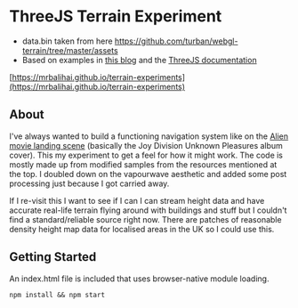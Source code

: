 # ThreeJS Terrain Experiment
- data.bin taken from here https://github.com/turban/webgl-terrain/tree/master/assets
- Based on examples in [this blog](https://blog.mastermaps.com/2013/10/terrain-building-with-threejs.html) and the [ThreeJS documentation](https://threejs.org/docs/)

[https://mrbalihai.github.io/terrain-experiments](https://mrbalihai.github.io/terrain-experiments)

## About
I've always wanted to build a functioning navigation system like on the [Alien movie landing scene](https://youtu.be/Hzcje9gDtgw?t=65) (basically the Joy Division Unknown Pleasures album cover). This my experiment to get a feel for how it might work.
The code is mostly made up from modified samples from the resources mentioned at the top.
I doubled down on the vapourwave aesthetic and added some post processing just because I got carried away.

If I re-visit this I want to see if I can I can stream height data and have accurate real-life terrain flying around with buildings and stuff but I couldn't find a standard/reliable source right now. There are patches of reasonable density height map data for localised areas in the UK so I could use this.

## Getting Started
An index.html file is included that uses browser-native module loading.

```
npm install && npm start
```

